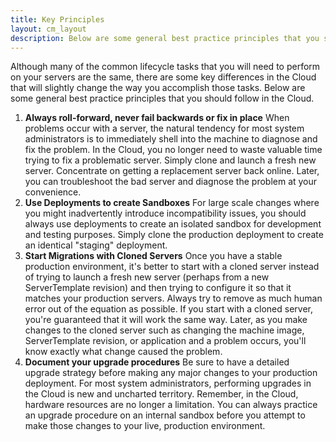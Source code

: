 ```yaml
---
title: Key Principles
layout: cm_layout
description: Below are some general best practice principles that you should follow in the Cloud while working with the RightScale Cloud Management Platform.
---
```

Although many of the common lifecycle tasks that you will need to perform on your servers are the same, there are some key differences in the Cloud that will slightly change the way you accomplish those tasks. Below are some general best practice principles that you should follow in the Cloud.

1. **Always roll-forward, never fail backwards or fix in place** When problems occur with a server, the natural tendency for most system administrators is to immediately shell into the machine to diagnose and fix the problem. In the Cloud, you no longer need to waste valuable time trying to fix a problematic server. Simply clone and launch a fresh new server. Concentrate on getting a replacement server back online. Later, you can troubleshoot the bad server and diagnose the problem at your convenience.  
2. **Use Deployments to create Sandboxes** For large scale changes where you might inadvertently introduce incompatibility issues, you should always use deployments to create an isolated sandbox for development and testing purposes. Simply clone the production deployment to create an identical "staging" deployment.  
3. **Start Migrations with Cloned Servers** Once you have a stable production environment, it's better to start with a cloned server instead of trying to launch a fresh new server (perhaps from a new ServerTemplate revision) and then trying to configure it so that it matches your production servers. Always try to remove as much human error out of the equation as possible. If you start with a cloned server, you're guaranteed that it will work the same way. Later, as you make changes to the cloned server such as changing the machine image, ServerTemplate revision, or application and a problem occurs, you'll know exactly what change caused the problem.  
4. **Document your upgrade procedures** Be sure to have a detailed upgrade strategy before making any major changes to your production deployment. For most system administrators, performing upgrades in the Cloud is new and uncharted territory. Remember, in the Cloud, hardware resources are no longer a limitation. You can always practice an upgrade procedure on an internal sandbox before you attempt to make those changes to your live, production environment.  
